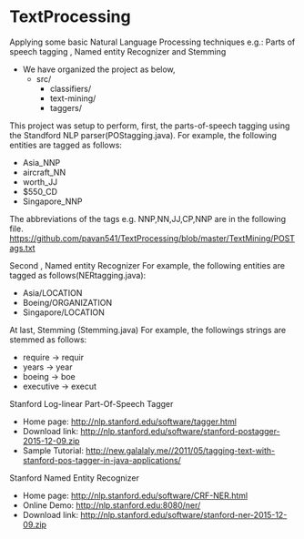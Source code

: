 # TextProcessing
Applying some basic Natural Language Processing techniques e.g.: Parts of speech tagging ,  Named entity Recognizer and Stemming

* We have organized the project as below,
  * src/
    * classifiers/
    * text-mining/
    * taggers/
  
This project was setup to perform, first, the parts-of-speech tagging using the Standford NLP parser(POStagging.java). 
For example, the following entities are tagged as follows:
* Asia_NNP 
* aircraft_NN 
* worth_JJ 
* $550_CD 
* Singapore_NNP

The abbreviations of the tags e.g. NNP,NN,JJ,CP,NNP are in the following file. https://github.com/pavan541/TextProcessing/blob/master/TextMining/POSTags.txt


Second , Named entity Recognizer 
For example, the following entities are tagged as follows(NERtagging.java):
* Asia/LOCATION
* Boeing/ORGANIZATION
* Singapore/LOCATION

At last,  Stemming (Stemming.java)
For example, the followings strings are stemmed as follows:
* require -> requir
* years -> year
* boeing -> boe
* executive -> execut

Stanford Log-linear Part-Of-Speech Tagger

* Home page: http://nlp.stanford.edu/software/tagger.html
* Download link: http://nlp.stanford.edu/software/stanford-postagger-2015-12-09.zip
* Sample Tutorial: http://new.galalaly.me//2011/05/tagging-text-with-stanford-pos-tagger-in-java-applications/

Stanford Named Entity Recognizer

* Home page: http://nlp.stanford.edu/software/CRF-NER.html
* Online Demo: http://nlp.stanford.edu:8080/ner/
* Download link: http://nlp.stanford.edu/software/stanford-ner-2015-12-09.zip
